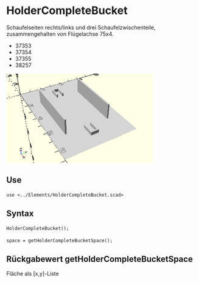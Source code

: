 # HolderCompleteBucket
Schaufelseiten rechts/links und drei Schaufelzwischenteile, zusammengehalten von Flügelachse 75x4.
- 37353
- 37354
- 37355
- 38257

![HolderCompleteBucket](../../images/HolderCompleteBucket.png)

## Use
```
use <../Elements/HolderCompleteBucket.scad>
```

## Syntax
```
HolderCompleteBucket();

space = getHolderCompleteBucketSpace();
```

## Rückgabewert getHolderCompleteBucketSpace
Fläche als \[x,y]-Liste